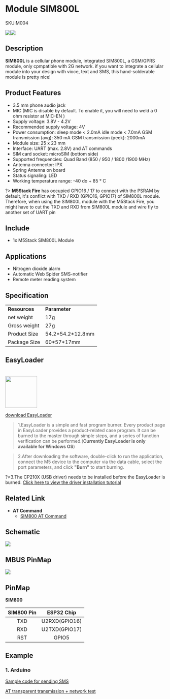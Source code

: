 # Module SIM800L

<el-tag effect="plain">SKU:M004</el-tag>

<div class="product_pic"><img src="assets/img/product_pics/module/module_sim800_01.webp"><img src="assets/img/product_pics/module/module_sim800_02.webp"></div>

## Description

**SIM800L** is a cellular phone module, integrated SIM800L, a GSM/GPRS module, only cpmpatible with 2G network. if you want to integrate a cellular module into your design with vioce, text and SMS, this hand-solderable module is pretty nice!

## Product Features

-  3.5 mm phone audio jack
-  MIC (MIC is disable by default. To enable it, you will need to weld a 0 ohm resistor at MIC-EN )
- Supply voltage: 3.8V - 4.2V
- Recommended supply voltage: 4V
- Power consumption:
    sleep mode < 2.0mA
    idle mode < 7.0mA
    GSM transmission (avg): 350 mA
    GSM transmission (peek): 2000mA
- Module size: 25 x 23 mm
- Interface: UART (max. 2.8V) and AT commands
- SIM card socket: microSIM (bottom side)
- Supported frequencies: Quad Band (850 / 950 / 1800 /1900 MHz)
- Antenna connector: IPX
-  Spring Antenna on board
- Status signaling: LED
- Working temperature range: -40 do + 85 ° C


?> **M5Stack Fire** has occupied GPIO16 / 17 to connect with the PSRAM by default, it's conflict with TXD / RXD (GPIO16, GPIO17) of SIM800L module. Therefore, when using the SIM800L module with the M5Stack Fire, you might have to cut the TXD and RXD from SIM800L module and wire fly to another set of UART pin


## Include

-  1x M5Stack SIM800L Module

## Applications

-  Nitrogen dioxide alarm
-  Automatic Web Spider SMS-notifier
-  Remote meter reading system


## Specification

<table>
   <tr style="font-weight:bold">
      <td>Resources</td>
      <td>Parameter</td>
   </tr>
   <tr>
      <td>net weight</td>
      <td>17g</td>
   </tr>
   <tr>
      <td>Gross weight</td>
      <td>27g</td>
   </tr>
   <tr>
      <td>Product Size</td>
      <td>54.2*54.2*12.8mm</td>
   </tr>
   <tr>
      <td>Package Size</td>
      <td>60*57*17mm</td>
   </tr>
 </table>

## EasyLoader

<img src="https://m5stack.oss-cn-shenzhen.aliyuncs.com/image/EasyLoader_logo.webp" width="100px" style="margin-top:20px">

<a href="https://m5stack.oss-cn-shenzhen.aliyuncs.com/EasyLoader/Module/EasyLoader_SIM800L_at.exe"><el-button type="primary">download EasyLoader</el-button></a>

>1.EasyLoader is a simple and fast program burner. Every product page in EasyLoader provides a product-related case program. It can be burned to the master through simple steps, and a series of function verification can be performed.(**Currently EasyLoader is only available for Windows OS**)

>2.After downloading the software, double-click to run the application, connect the M5 device to the computer via the data cable, select the port parameters, and click **"Burn"** to start burning.

?>3.The CP210X (USB driver) needs to be installed before the EasyLoader is burned. [Click here to view the driver installation tutorial](en/related_documents/M5Burner#install-usb-driver)

## Related Link

-  **AT Command** 
   - [SIM800 AT Command](https://m5stack.oss-cn-shenzhen.aliyuncs.com/resource/docs/datasheet/module/SIM800_Series_AT_Command_Manual_V1.09.pdf)

## Schematic

<img src="assets/img/product_pics/module/sim800_sch.webp">

## MBUS PinMap

<img src="assets\img\product_pics\module\module_bus.webp"/>

## PinMap

**SIM800**

| SIM800 Pin        | ESP32 Chip      |
| :----------:  |:------------: |
| TXD        | U2RXD(GPIO16)         |
| RXD        | U2TXD(GPIO17)         |
| RST        | GPIO5         |

## Example

### 1. Arduino

[Sample code for sending SMS](https://github.com/m5stack/M5Stack/tree/master/examples/Modules/SIM800L)

[AT transparent transmission + network test](https://github.com/m5stack/M5Stack/tree/master/examples/Modules/SIM800L/SIM800L_FactoryTest)

<script>

   var purchase_link = 'https://m5stack.com/collections/m5-module/products/gsm-sim800-module';

   anchor_search(purchase_link);
   scrollFunc();

</script>